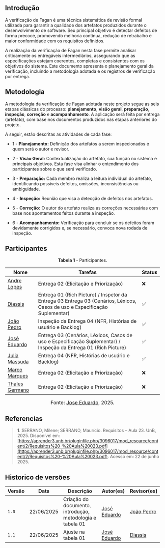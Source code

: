 ## Introdução 

A verificação de Fagan é uma técnica sistemática de revisão formal utilizada para garantir a qualidade dos artefatos produzidos durante o desenvolvimento de software. Seu principal objetivo é detectar defeitos de forma precoce, promovendo melhoria contínua, redução de retrabalho e maior conformidade com os requisitos definidos. 

A realização da verificação de Fagan nesta fase permite analisar criticamente os entregáveis intermediários, assegurando que as especificações estejam coerentes, completas e consistentes com os objetivos do sistema. Este documento apresenta o planejamento geral da verificação, incluindo a metodologia adotada e os registros de verificação por entrega.



## Metodologia 

A metodologia da verificação de Fagan adotada neste projeto segue as seis etapas clássicas do processo: **planejamento**, **visão geral**, **preparação**, **inspeção**, **correção** e **acompanhamento**. A aplicação será feita por entrega (artefato), com base nos documentos produzidos nas etapas anteriores do projeto.

A seguir, estão descritas as atividades de cada fase:

- 1 - **Planejamento:**
Definição dos artefatos a serem inspecionados e quem será o autor e revisor. 

- 2 - **Visão Geral:** 
Contextualização do artefato, sua função no sistema e principais objetivos. Esta fase visa alinhar o entendimento dos participantes sobre o que será verificado.

- 3 - **Preparação:**
Cada membro realiza a leitura individual do artefato, identificando possíveis defeitos, omissões, inconsistências ou ambiguidade.

- 4 - **Inspeção:**
Reunião que visa a detecção de defeitos nos artefatos. 

- 5 - **Correção:** 
O autor do artefato realiza as correções necessárias com base nos apontamentos feitos durante a inspeção.

- 6 - **Acompanhamento:**
Verificação para concluir se os defeitos foram devidamente corrigidos e, se necessário, convoca nova rodada de inspeção.



## Participantes

<p style="text-align: center"><b>Tabela 1</b> - Participantes.</p>

| Nome                                               | Tarefas                          | Status  | 
| -------------------------------------------------- | -------------------------------- | ------- | 
| [Andre Lopes](https://github.com/andrewslopes)     | Entrega 02 (Elicitação e Priorização) | ❌| 
| [Diassis](https://github.com/Diaxiz)               | Entrega 01 (Rich Picture) / Inspetor da Entrega 03 Entrega 03 (Cenários, Léxicos, Casos de uso e Especificação Suplementar) | ✅ | 
| [João Pedro](https://github.com/JpRodrigues2)      | Inspeção da Entrega 04 (NFR, Histórias de usuário e Backlog)  | ✅| 
| [José Eduardo](https://github.com/jevprado)        | Entrega 03 (Cenários, Léxicos, Casos de uso e Especificação Suplementar) / Inspeção da Entrega 01 (Rich Picture) | ✅ | 
| [Julia Massuda](https://github.com/JuliaReis18)    | Entrega 04 (NFR, Histórias de usuário e Backlog)  | ✅| 
| [Marco Marques](https://github.com/marcomarquesdc) | Entrega 02 (Elicitação e Priorização)  | ❌| 
| [Thales Germano](https://github.com/thalesgvl)     | Entrega 02 (Elicitação e Priorização) | ❌ | 

<font size="3"><p style="text-align: center">Fonte: [Jose Eduardo](https://github.com/jevprado), 2025.</p></font>

## Referencias 

> <a>1.</a> SERRANO, Milene; SERRANO, Maurício. Requisitos – Aula 23. UnB, 2025. Disponível em: [https://aprender3.unb.br/pluginfile.php/3096017/mod_resource/content/2/Requisitos%20-%20Aula%20023.pdf](https://aprender3.unb.br/pluginfile.php/3096017/mod_resource/content/2/Requisitos%20-%20Aula%20023.pdf). Acesso em: 22 de junho 2025.
>



## Historico de versões

| Versão | Data       | Descrição                                      | Autor(es)                                      | Revisor(es)                                    |
| ------ | ---------- | ---------------------------------------------- | ---------------------------------------------- | ---------------------------------------------- |
| `1.0`   | 22/06/2025 | Criação do documento, introdução, metodologia e tabela 01 | [José Eduardo](https://github.com/jevprado)    | [João Pedro](https://github.com/JpRodrigues2) |
| `1.1`   | 22/06/2025 | Ajuste na tabela 01 | [José Eduardo](https://github.com/jevprado)    | [Diassis](https://github.com/Diaxiz)   |
